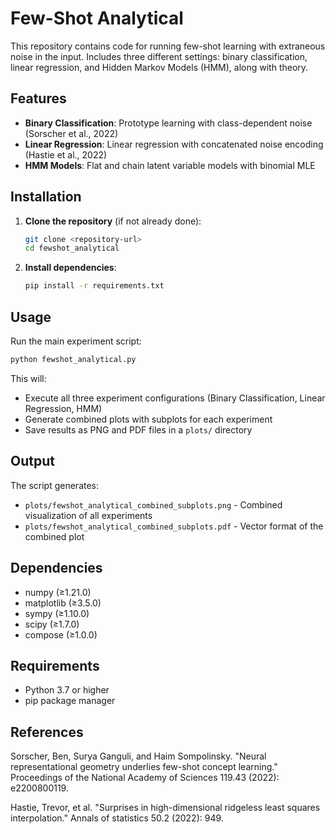 # Few-Shot Analytical

This repository contains code for running few-shot learning with extraneous noise in the input. Includes three different settings: binary classification, linear regression, and Hidden Markov Models (HMM), along with theory.

## Features

- **Binary Classification**: Prototype learning with class-dependent noise (Sorscher et al., 2022)
- **Linear Regression**: Linear regression with concatenated noise encoding (Hastie et al., 2022)
- **HMM Models**: Flat and chain latent variable models with binomial MLE

## Installation

1. **Clone the repository** (if not already done):
   ```bash
   git clone <repository-url>
   cd fewshot_analytical
   ```

2. **Install dependencies**:
   ```bash
   pip install -r requirements.txt
   ```

## Usage

Run the main experiment script:
```bash
python fewshot_analytical.py
```

This will:
- Execute all three experiment configurations (Binary Classification, Linear Regression, HMM)
- Generate combined plots with subplots for each experiment
- Save results as PNG and PDF files in a `plots/` directory

## Output

The script generates:
- `plots/fewshot_analytical_combined_subplots.png` - Combined visualization of all experiments
- `plots/fewshot_analytical_combined_subplots.pdf` - Vector format of the combined plot

## Dependencies

- numpy (≥1.21.0)
- matplotlib (≥3.5.0)
- sympy (≥1.10.0)
- scipy (≥1.7.0)
- compose (≥1.0.0)

## Requirements

- Python 3.7 or higher
- pip package manager 

## References

Sorscher, Ben, Surya Ganguli, and Haim Sompolinsky. "Neural representational geometry underlies few-shot concept learning." Proceedings of the National Academy of Sciences 119.43 (2022): e2200800119.

Hastie, Trevor, et al. "Surprises in high-dimensional ridgeless least squares interpolation." Annals of statistics 50.2 (2022): 949.
